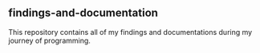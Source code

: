 ## findings-and-documentation

This repository contains all of my findings and documentations during my journey of programming.
